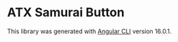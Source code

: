 # ATX Samurai Button

This library was generated with [Angular CLI](https://github.com/angular/angular-cli) version 16.0.1.
